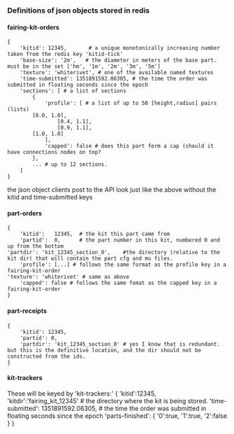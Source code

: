 ### Definitions of json objects stored in redis

#### fairing-kit-orders
    {
        'kitid': 12345,       # a unique monotonically increasing number taken from the redis key 'kitid-tick'
        'base-size': '2m',   # the diameter in meters of the base part. must be in the set ['hm', '1m', '2m', '3m', '5m']
        'texture': 'whiterivet', # one of the available named textures
        'time-submitted': 1351891592.06305, # the time the order was submitted in floating seconds since the epoch
        'sections': [ # a list of sections
            {
                'profile': [ # a list of up to 50 [height,radius] pairs (lists)
		    [0.0, 1.0], 
                    [0.4, 1.1],
                    [0.9, 1.1],
		    [1.0, 1.0]
                ],
                'capped': false # does this part form a cap (should it have connections nodes on top?
            },
            ... # up to 12 sections.
        ]
    }

the json object clients post to the API look just like the above without the kitid and time-submitted keys

#### part-orders
    {
        'kitid':   12345,  # the kit this part came from
        'partid':  0,      # the part number in this kit, numbered 0 and up from the bottom
	'partdir': 'kit_12345_section_0',    #the directory (relative to the kit dir) that will contain the part cfg and mu files.
        'profile': [...] # follows the same format as the profile key in a fairing-kit-order
	'texture': 'whiterivet' # same as above
        'capped': false # follows the same fomat as the capped key in a fairing-kit-order
    }

#### part-receipts
    {
        'kitid': 12345,
        'partid': 0,
        'partdir': 'kit_12345_section_0' # yes I know that is redundant. but this is the definitive location, and the dir should not be constructed from the ids.
    }

#### kit-trackers
These will be keyed by 'kit-trackers:<kitid>'
    {
        'kitid':12345,
	'kitdir':'fairing_kit_12345' # the directory where the kit is being stored.
	'time-submitted': 1351891592.06305, # the time the order was submitted in floating seconds since the epoch
        'parts-finished': {
            '0':true,
	    '1':true,
            '2':false
        }
    }